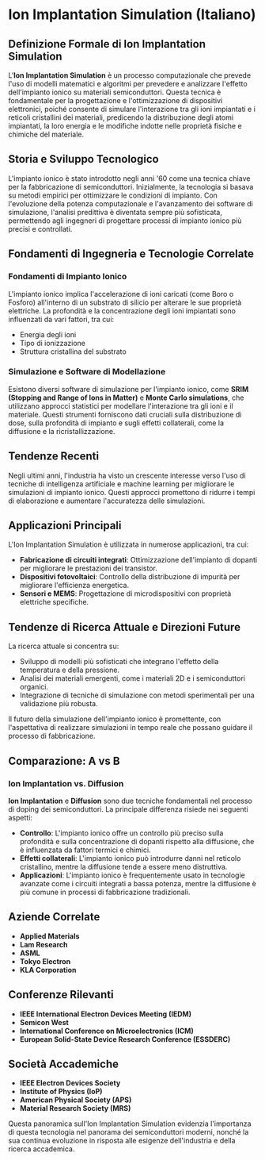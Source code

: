 # Ion Implantation Simulation (Italiano)

## Definizione Formale di Ion Implantation Simulation

L'**Ion Implantation Simulation** è un processo computazionale che prevede l'uso di modelli matematici e algoritmi per prevedere e analizzare l'effetto dell'impianto ionico su materiali semiconduttori. Questa tecnica è fondamentale per la progettazione e l'ottimizzazione di dispositivi elettronici, poiché consente di simulare l'interazione tra gli ioni impiantati e i reticoli cristallini dei materiali, predicendo la distribuzione degli atomi impiantati, la loro energia e le modifiche indotte nelle proprietà fisiche e chimiche del materiale.

## Storia e Sviluppo Tecnologico

L'impianto ionico è stato introdotto negli anni '60 come una tecnica chiave per la fabbricazione di semiconduttori. Inizialmente, la tecnologia si basava su metodi empirici per ottimizzare le condizioni di impianto. Con l'evoluzione della potenza computazionale e l'avanzamento dei software di simulazione, l'analisi predittiva è diventata sempre più sofisticata, permettendo agli ingegneri di progettare processi di impianto ionico più precisi e controllati.

## Fondamenti di Ingegneria e Tecnologie Correlate

### Fondamenti di Impianto Ionico

L'impianto ionico implica l'accelerazione di ioni caricati (come Boro o Fosforo) all'interno di un substrato di silicio per alterare le sue proprietà elettriche. La profondità e la concentrazione degli ioni impiantati sono influenzati da vari fattori, tra cui:

- Energia degli ioni
- Tipo di ionizzazione
- Struttura cristallina del substrato

### Simulazione e Software di Modellazione

Esistono diversi software di simulazione per l'impianto ionico, come **SRIM (Stopping and Range of Ions in Matter)** e **Monte Carlo simulations**, che utilizzano approcci statistici per modellare l'interazione tra gli ioni e il materiale. Questi strumenti forniscono dati cruciali sulla distribuzione di dose, sulla profondità di impianto e sugli effetti collaterali, come la diffusione e la ricristallizzazione.

## Tendenze Recenti

Negli ultimi anni, l'industria ha visto un crescente interesse verso l'uso di tecniche di intelligenza artificiale e machine learning per migliorare le simulazioni di impianto ionico. Questi approcci promettono di ridurre i tempi di elaborazione e aumentare l'accuratezza delle simulazioni.

## Applicazioni Principali

L'Ion Implantation Simulation è utilizzata in numerose applicazioni, tra cui:

- **Fabricazione di circuiti integrati**: Ottimizzazione dell'impianto di dopanti per migliorare le prestazioni dei transistor.
- **Dispositivi fotovoltaici**: Controllo della distribuzione di impurità per migliorare l'efficienza energetica.
- **Sensori e MEMS**: Progettazione di microdispositivi con proprietà elettriche specifiche.

## Tendenze di Ricerca Attuale e Direzioni Future

La ricerca attuale si concentra su:

- Sviluppo di modelli più sofisticati che integrano l'effetto della temperatura e della pressione.
- Analisi dei materiali emergenti, come i materiali 2D e i semiconduttori organici.
- Integrazione di tecniche di simulazione con metodi sperimentali per una validazione più robusta.

Il futuro della simulazione dell'impianto ionico è promettente, con l'aspettativa di realizzare simulazioni in tempo reale che possano guidare il processo di fabbricazione.

## Comparazione: A vs B

### Ion Implantation vs. Diffusion

**Ion Implantation** e **Diffusion** sono due tecniche fondamentali nel processo di doping dei semiconduttori. La principale differenza risiede nei seguenti aspetti:

- **Controllo**: L'impianto ionico offre un controllo più preciso sulla profondità e sulla concentrazione di dopanti rispetto alla diffusione, che è influenzata da fattori termici e chimici.
- **Effetti collaterali**: L'impianto ionico può introdurre danni nel reticolo cristallino, mentre la diffusione tende a essere meno distruttiva.
- **Applicazioni**: L'impianto ionico è frequentemente usato in tecnologie avanzate come i circuiti integrati a bassa potenza, mentre la diffusione è più comune in processi di fabbricazione tradizionali.

## Aziende Correlate

- **Applied Materials**
- **Lam Research**
- **ASML**
- **Tokyo Electron**
- **KLA Corporation**

## Conferenze Rilevanti

- **IEEE International Electron Devices Meeting (IEDM)**
- **Semicon West**
- **International Conference on Microelectronics (ICM)**
- **European Solid-State Device Research Conference (ESSDERC)**

## Società Accademiche

- **IEEE Electron Devices Society**
- **Institute of Physics (IoP)**
- **American Physical Society (APS)**
- **Material Research Society (MRS)**

Questa panoramica sull'Ion Implantation Simulation evidenzia l'importanza di questa tecnologia nel panorama dei semiconduttori moderni, nonché la sua continua evoluzione in risposta alle esigenze dell'industria e della ricerca accademica.